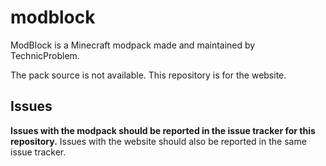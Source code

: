 # modblock
ModBlock is a Minecraft modpack made and maintained by TechnicProblem.

The pack source is not available. This repository is for the website.

## Issues
**Issues with the modpack should be reported in the issue tracker for this repository.**
Issues with the website should also be reported in the same issue tracker.
